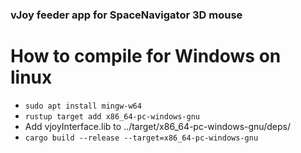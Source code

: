 ### vJoy feeder app for SpaceNavigator 3D mouse

# How to compile for Windows on linux
- ```sudo apt install mingw-w64```
- ```rustup target add x86_64-pc-windows-gnu```
- Add vjoyInterface.lib to ../target/x86_64-pc-windows-gnu/deps/
- ```cargo build --release --target=x86_64-pc-windows-gnu```